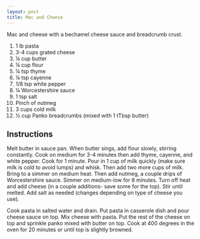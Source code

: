 ```yaml
---
layout: post
title: Mac and Cheese
---
```


Mac and cheese with a bechamel cheese sauce and breadcrumb crust.

1. 1 lb pasta
2. 3-4 cups grated cheese
3. ¼ cup butter
4. ¼ cup flour
5. ¼ tsp thyme
6. ¼ tsp cayenne
7. 1/8 tsp white pepper
8. ¼ Worcestershire sauce
9. 1 tsp salt
10. Pinch of nutmeg
11. 3 cups cold milk
12. ½ cup Panko breadcrumbs (mixed with 1 tTbsp butter)

## Instructions

Melt butter in sauce pan. When butter sings, add flour slowly, stirring constantly. 
Cook on medium for 3-4 minutes then add thyme, cayenne, and white pepper. Cook for 1 minute. 
Pour in 1 cup of milk quickly (make sure milk is cold to avoid lumps) and whisk. 
Then add two more cups of milk. Bring to a simmer on medium heat. Then add nutmeg, a couple drips of Worcestershire sauce. 
Simmer on medium-low for 8 minutes. Turn off heat and add cheese (in a couple additions- save some for the top). 
Stir until melted. Add salt as needed (changes depending on type of cheese you use). 

Cook pasta in salted water and drain. Put pasta in casserole dish and pour cheese sauce on top. 
Mix cheese with pasta. Put the rest of the cheese on top and sprinkle panko mixed with butter on top. 
Cook at 400 degrees in the oven for 20 minutes or until top is slightly browned. 
